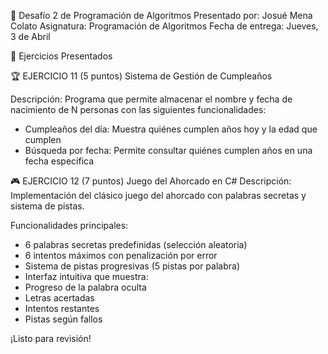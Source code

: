 📝 Desafío 2 de Programación de Algoritmos
Presentado por: Josué Mena Colato
Asignatura: Programación de Algoritmos
Fecha de entrega: Jueves, 3 de Abril

🎯 Ejercicios Presentados

🏆 EJERCICIO 11 (5 puntos)
Sistema de Gestión de Cumpleaños

Descripción:
Programa que permite almacenar el nombre y fecha de nacimiento de N personas con las siguientes funcionalidades:

- Cumpleaños del día: Muestra quiénes cumplen años hoy y la edad que cumplen
- Búsqueda por fecha: Permite consultar quiénes cumplen años en una fecha específica

🎮 EJERCICIO 12 (7 puntos)
Juego del Ahorcado en C#
Descripción: Implementación del clásico juego del ahorcado con palabras secretas y sistema de pistas.

Funcionalidades principales:
- 6 palabras secretas predefinidas (selección aleatoria)
- 6 intentos máximos con penalización por error
- Sistema de pistas progresivas (5 pistas por palabra)
- Interfaz intuitiva que muestra:
- Progreso de la palabra oculta
- Letras acertadas
- Intentos restantes
- Pistas según fallos

¡Listo para revisión!
